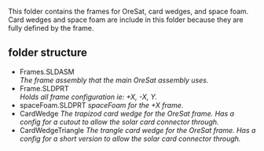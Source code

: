This folder contains the frames for OreSat, card wedges, and space foam. Card wedges and space foam are include in this folder because they are fully defined by the frame. 

## folder structure
- Frames.SLDASM  
_The frame assembly that the main OreSat assembly uses._
- Frame.SLDPRT  
_Holds all frame configuration ie: +X, -X, Y._
- spaceFoam.SLDPRT
_spaceFoam for the +X frame._
- CardWedge
_The trapizod card wedge for the OreSat frame. Has a config for a cutout to allow the solar card connector through._
- CardWedgeTriangle
_The trangle card wedge for the OreSat frame. Has a config for a short version to allow the solar card connector through._
